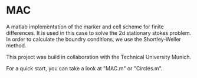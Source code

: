 # MAC

A matlab implementation of the marker and cell scheme for finite differences. It is used in this case to solve the 2d stationary stokes problem. In order to calculate the boundry conditions, we use the Shortley-Weller method.

This project was build in collaboration with the Technical University Munich.

For a quick start, you can take a look at "MAC.m" or "Circles.m".
